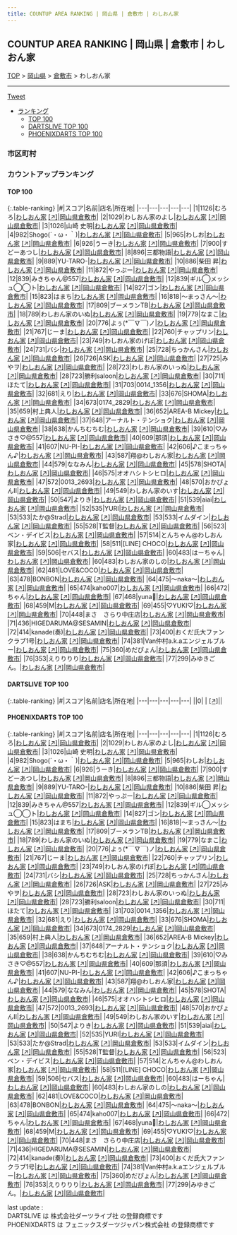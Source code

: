 ```yaml
---
title: COUNTUP AREA RANKING | 岡山県 | 倉敷市 | わしおん家
---
```

## COUNTUP AREA RANKING | 岡山県 | 倉敷市 | わしおん家

[TOP](/darts/rank/) > [岡山県](/darts/rank/岡山県/) > [倉敷市](/darts/rank/岡山県/倉敷市/) > わしおん家

___

<a href="https://twitter.com/share?ref_src=twsrc%5Etfw" data-text="COUNTUP AREA RANKING | 岡山県倉敷市わしおん家" class="twitter-share-button" data-hashtags="DARTSLIVE,PHOENIXDARTS,darts,ダーツ" data-show-count="false">Tweet</a>

* [ランキング](#カウントアップランキング)
    * [TOP 100](#top-100)
    * [DARTSLIVE TOP 100](#dartslive-top-100)
    * [PHOENIXDARTS TOP 100](#phoenixdarts-top-100)

### 市区町村

<ul>

</ul>

### カウントアップランキング

#### TOP 100



{:.table-ranking}
|#|スコア|名前|店名|所在地|
|---|---|---|---|---|
|1|1126|<span class="rank-name-pd">むろろ</span>|<a href="/darts/rank/shops/85874.html">わしおん家</a> <a href="https://vs.phoenixdarts.com/jp/shop/shopDetailInfo/s_85874?s_seq=85874">[↗]</a>|<a href="/darts/rank/岡山県/倉敷市">岡山県倉敷市</a>|
|2|1029|<span class="rank-name-pd">わしおん家のよし</span>|<a href="/darts/rank/shops/85874.html">わしおん家</a> <a href="https://vs.phoenixdarts.com/jp/shop/shopDetailInfo/s_85874?s_seq=85874">[↗]</a>|<a href="/darts/rank/岡山県/倉敷市">岡山県倉敷市</a>|
|3|1026|<span class="rank-name-pd">山崎 史明</span>|<a href="/darts/rank/shops/85874.html">わしおん家</a> <a href="https://vs.phoenixdarts.com/jp/shop/shopDetailInfo/s_85874?s_seq=85874">[↗]</a>|<a href="/darts/rank/岡山県/倉敷市">岡山県倉敷市</a>|
|4|982|<span class="rank-name-pd">Shogo(´・ω・｀)</span>|<a href="/darts/rank/shops/85874.html">わしおん家</a> <a href="https://vs.phoenixdarts.com/jp/shop/shopDetailInfo/s_85874?s_seq=85874">[↗]</a>|<a href="/darts/rank/岡山県/倉敷市">岡山県倉敷市</a>|
|5|965|<span class="rank-name-pd">わしお</span>|<a href="/darts/rank/shops/85874.html">わしおん家</a> <a href="https://vs.phoenixdarts.com/jp/shop/shopDetailInfo/s_85874?s_seq=85874">[↗]</a>|<a href="/darts/rank/岡山県/倉敷市">岡山県倉敷市</a>|
|6|926|<span class="rank-name-pd">うーき</span>|<a href="/darts/rank/shops/85874.html">わしおん家</a> <a href="https://vs.phoenixdarts.com/jp/shop/shopDetailInfo/s_85874?s_seq=85874">[↗]</a>|<a href="/darts/rank/岡山県/倉敷市">岡山県倉敷市</a>|
|7|900|<span class="rank-name-pd">すどーあつし</span>|<a href="/darts/rank/shops/85874.html">わしおん家</a> <a href="https://vs.phoenixdarts.com/jp/shop/shopDetailInfo/s_85874?s_seq=85874">[↗]</a>|<a href="/darts/rank/岡山県/倉敷市">岡山県倉敷市</a>|
|8|896|<span class="rank-name-pd">三都物語</span>|<a href="/darts/rank/shops/85874.html">わしおん家</a> <a href="https://vs.phoenixdarts.com/jp/shop/shopDetailInfo/s_85874?s_seq=85874">[↗]</a>|<a href="/darts/rank/岡山県/倉敷市">岡山県倉敷市</a>|
|9|889|<span class="rank-name-pd">YU-TARO-</span>|<a href="/darts/rank/shops/85874.html">わしおん家</a> <a href="https://vs.phoenixdarts.com/jp/shop/shopDetailInfo/s_85874?s_seq=85874">[↗]</a>|<a href="/darts/rank/岡山県/倉敷市">岡山県倉敷市</a>|
|10|886|<span class="rank-name-pd">柴田 昇</span>|<a href="/darts/rank/shops/85874.html">わしおん家</a> <a href="https://vs.phoenixdarts.com/jp/shop/shopDetailInfo/s_85874?s_seq=85874">[↗]</a>|<a href="/darts/rank/岡山県/倉敷市">岡山県倉敷市</a>|
|11|872|<span class="rank-name-pd">やっぷー</span>|<a href="/darts/rank/shops/85874.html">わしおん家</a> <a href="https://vs.phoenixdarts.com/jp/shop/shopDetailInfo/s_85874?s_seq=85874">[↗]</a>|<a href="/darts/rank/岡山県/倉敷市">岡山県倉敷市</a>|
|12|839|<span class="rank-name-pd">みきちゃん@557</span>|<a href="/darts/rank/shops/85874.html">わしおん家</a> <a href="https://vs.phoenixdarts.com/jp/shop/shopDetailInfo/s_85874?s_seq=85874">[↗]</a>|<a href="/darts/rank/岡山県/倉敷市">岡山県倉敷市</a>|
|12|839|<span class="rank-name-pd">ギル◯メッシュ◯◯ト</span>|<a href="/darts/rank/shops/85874.html">わしおん家</a> <a href="https://vs.phoenixdarts.com/jp/shop/shopDetailInfo/s_85874?s_seq=85874">[↗]</a>|<a href="/darts/rank/岡山県/倉敷市">岡山県倉敷市</a>|
|14|827|<span class="rank-name-pd">ゴン</span>|<a href="/darts/rank/shops/85874.html">わしおん家</a> <a href="https://vs.phoenixdarts.com/jp/shop/shopDetailInfo/s_85874?s_seq=85874">[↗]</a>|<a href="/darts/rank/岡山県/倉敷市">岡山県倉敷市</a>|
|15|823|<span class="rank-name-pd">はまち</span>|<a href="/darts/rank/shops/85874.html">わしおん家</a> <a href="https://vs.phoenixdarts.com/jp/shop/shopDetailInfo/s_85874?s_seq=85874">[↗]</a>|<a href="/darts/rank/岡山県/倉敷市">岡山県倉敷市</a>|
|16|818|<span class="rank-name-pd">〜まっさん〜</span>|<a href="/darts/rank/shops/85874.html">わしおん家</a> <a href="https://vs.phoenixdarts.com/jp/shop/shopDetailInfo/s_85874?s_seq=85874">[↗]</a>|<a href="/darts/rank/岡山県/倉敷市">岡山県倉敷市</a>|
|17|809|<span class="rank-name-pd">ブーメランTB</span>|<a href="/darts/rank/shops/85874.html">わしおん家</a> <a href="https://vs.phoenixdarts.com/jp/shop/shopDetailInfo/s_85874?s_seq=85874">[↗]</a>|<a href="/darts/rank/岡山県/倉敷市">岡山県倉敷市</a>|
|18|789|<span class="rank-name-pd">わしおん家のいぬ</span>|<a href="/darts/rank/shops/85874.html">わしおん家</a> <a href="https://vs.phoenixdarts.com/jp/shop/shopDetailInfo/s_85874?s_seq=85874">[↗]</a>|<a href="/darts/rank/岡山県/倉敷市">岡山県倉敷市</a>|
|19|779|<span class="rank-name-pd">なまこ</span>|<a href="/darts/rank/shops/85874.html">わしおん家</a> <a href="https://vs.phoenixdarts.com/jp/shop/shopDetailInfo/s_85874?s_seq=85874">[↗]</a>|<a href="/darts/rank/岡山県/倉敷市">岡山県倉敷市</a>|
|20|776|<span class="rank-name-pd">よぅ(*￣∇￣)ノ</span>|<a href="/darts/rank/shops/85874.html">わしおん家</a> <a href="https://vs.phoenixdarts.com/jp/shop/shopDetailInfo/s_85874?s_seq=85874">[↗]</a>|<a href="/darts/rank/岡山県/倉敷市">岡山県倉敷市</a>|
|21|767|<span class="rank-name-pd">じーま</span>|<a href="/darts/rank/shops/85874.html">わしおん家</a> <a href="https://vs.phoenixdarts.com/jp/shop/shopDetailInfo/s_85874?s_seq=85874">[↗]</a>|<a href="/darts/rank/岡山県/倉敷市">岡山県倉敷市</a>|
|22|760|<span class="rank-name-pd">チャップリン</span>|<a href="/darts/rank/shops/85874.html">わしおん家</a> <a href="https://vs.phoenixdarts.com/jp/shop/shopDetailInfo/s_85874?s_seq=85874">[↗]</a>|<a href="/darts/rank/岡山県/倉敷市">岡山県倉敷市</a>|
|23|749|<span class="rank-name-pd">わしおん家のげぼ</span>|<a href="/darts/rank/shops/85874.html">わしおん家</a> <a href="https://vs.phoenixdarts.com/jp/shop/shopDetailInfo/s_85874?s_seq=85874">[↗]</a>|<a href="/darts/rank/岡山県/倉敷市">岡山県倉敷市</a>|
|24|731|<span class="rank-name-pd">バシ</span>|<a href="/darts/rank/shops/85874.html">わしおん家</a> <a href="https://vs.phoenixdarts.com/jp/shop/shopDetailInfo/s_85874?s_seq=85874">[↗]</a>|<a href="/darts/rank/岡山県/倉敷市">岡山県倉敷市</a>|
|25|728|<span class="rank-name-pd">ちっかんさん</span>|<a href="/darts/rank/shops/85874.html">わしおん家</a> <a href="https://vs.phoenixdarts.com/jp/shop/shopDetailInfo/s_85874?s_seq=85874">[↗]</a>|<a href="/darts/rank/岡山県/倉敷市">岡山県倉敷市</a>|
|26|726|<span class="rank-name-pd">ASK</span>|<a href="/darts/rank/shops/85874.html">わしおん家</a> <a href="https://vs.phoenixdarts.com/jp/shop/shopDetailInfo/s_85874?s_seq=85874">[↗]</a>|<a href="/darts/rank/岡山県/倉敷市">岡山県倉敷市</a>|
|27|725|<span class="rank-name-pd">みやヲ</span>|<a href="/darts/rank/shops/85874.html">わしおん家</a> <a href="https://vs.phoenixdarts.com/jp/shop/shopDetailInfo/s_85874?s_seq=85874">[↗]</a>|<a href="/darts/rank/岡山県/倉敷市">岡山県倉敷市</a>|
|28|723|<span class="rank-name-pd">わしおん家のいっぬ</span>|<a href="/darts/rank/shops/85874.html">わしおん家</a> <a href="https://vs.phoenixdarts.com/jp/shop/shopDetailInfo/s_85874?s_seq=85874">[↗]</a>|<a href="/darts/rank/岡山県/倉敷市">岡山県倉敷市</a>|
|28|723|<span class="rank-name-pd">勝利saloon</span>|<a href="/darts/rank/shops/85874.html">わしおん家</a> <a href="https://vs.phoenixdarts.com/jp/shop/shopDetailInfo/s_85874?s_seq=85874">[↗]</a>|<a href="/darts/rank/岡山県/倉敷市">岡山県倉敷市</a>|
|30|711|<span class="rank-name-pd">ほたて</span>|<a href="/darts/rank/shops/85874.html">わしおん家</a> <a href="https://vs.phoenixdarts.com/jp/shop/shopDetailInfo/s_85874?s_seq=85874">[↗]</a>|<a href="/darts/rank/岡山県/倉敷市">岡山県倉敷市</a>|
|31|703|<span class="rank-name-pd">0014_1356</span>|<a href="/darts/rank/shops/85874.html">わしおん家</a> <a href="https://vs.phoenixdarts.com/jp/shop/shopDetailInfo/s_85874?s_seq=85874">[↗]</a>|<a href="/darts/rank/岡山県/倉敷市">岡山県倉敷市</a>|
|32|681|<span class="rank-name-pd">えり</span>|<a href="/darts/rank/shops/85874.html">わしおん家</a> <a href="https://vs.phoenixdarts.com/jp/shop/shopDetailInfo/s_85874?s_seq=85874">[↗]</a>|<a href="/darts/rank/岡山県/倉敷市">岡山県倉敷市</a>|
|33|676|<span class="rank-name-pd">SHOMA</span>|<a href="/darts/rank/shops/85874.html">わしおん家</a> <a href="https://vs.phoenixdarts.com/jp/shop/shopDetailInfo/s_85874?s_seq=85874">[↗]</a>|<a href="/darts/rank/岡山県/倉敷市">岡山県倉敷市</a>|
|34|673|<span class="rank-name-pd">0174_2829</span>|<a href="/darts/rank/shops/85874.html">わしおん家</a> <a href="https://vs.phoenixdarts.com/jp/shop/shopDetailInfo/s_85874?s_seq=85874">[↗]</a>|<a href="/darts/rank/岡山県/倉敷市">岡山県倉敷市</a>|
|35|659|<span class="rank-name-pd">村上典人</span>|<a href="/darts/rank/shops/85874.html">わしおん家</a> <a href="https://vs.phoenixdarts.com/jp/shop/shopDetailInfo/s_85874?s_seq=85874">[↗]</a>|<a href="/darts/rank/岡山県/倉敷市">岡山県倉敷市</a>|
|36|652|<span class="rank-name-pd">AREA-B Mickey</span>|<a href="/darts/rank/shops/85874.html">わしおん家</a> <a href="https://vs.phoenixdarts.com/jp/shop/shopDetailInfo/s_85874?s_seq=85874">[↗]</a>|<a href="/darts/rank/岡山県/倉敷市">岡山県倉敷市</a>|
|37|648|<span class="rank-name-pd">アーナルト・テンショク</span>|<a href="/darts/rank/shops/85874.html">わしおん家</a> <a href="https://vs.phoenixdarts.com/jp/shop/shopDetailInfo/s_85874?s_seq=85874">[↗]</a>|<a href="/darts/rank/岡山県/倉敷市">岡山県倉敷市</a>|
|38|638|<span class="rank-name-pd">かんちむちむ</span>|<a href="/darts/rank/shops/85874.html">わしおん家</a> <a href="https://vs.phoenixdarts.com/jp/shop/shopDetailInfo/s_85874?s_seq=85874">[↗]</a>|<a href="/darts/rank/岡山県/倉敷市">岡山県倉敷市</a>|
|39|610|<span class="rank-name-pd">♡みさき♡@557</span>|<a href="/darts/rank/shops/85874.html">わしおん家</a> <a href="https://vs.phoenixdarts.com/jp/shop/shopDetailInfo/s_85874?s_seq=85874">[↗]</a>|<a href="/darts/rank/岡山県/倉敷市">岡山県倉敷市</a>|
|40|609|<span class="rank-name-pd">那須</span>|<a href="/darts/rank/shops/85874.html">わしおん家</a> <a href="https://vs.phoenixdarts.com/jp/shop/shopDetailInfo/s_85874?s_seq=85874">[↗]</a>|<a href="/darts/rank/岡山県/倉敷市">岡山県倉敷市</a>|
|41|607|<span class="rank-name-pd">NU-PI-</span>|<a href="/darts/rank/shops/85874.html">わしおん家</a> <a href="https://vs.phoenixdarts.com/jp/shop/shopDetailInfo/s_85874?s_seq=85874">[↗]</a>|<a href="/darts/rank/岡山県/倉敷市">岡山県倉敷市</a>|
|42|606|<span class="rank-name-pd">♪こまっちゃん♪</span>|<a href="/darts/rank/shops/85874.html">わしおん家</a> <a href="https://vs.phoenixdarts.com/jp/shop/shopDetailInfo/s_85874?s_seq=85874">[↗]</a>|<a href="/darts/rank/岡山県/倉敷市">岡山県倉敷市</a>|
|43|587|<span class="rank-name-pd">翔@わしおん家</span>|<a href="/darts/rank/shops/85874.html">わしおん家</a> <a href="https://vs.phoenixdarts.com/jp/shop/shopDetailInfo/s_85874?s_seq=85874">[↗]</a>|<a href="/darts/rank/岡山県/倉敷市">岡山県倉敷市</a>|
|44|579|<span class="rank-name-pd">ななみん</span>|<a href="/darts/rank/shops/85874.html">わしおん家</a> <a href="https://vs.phoenixdarts.com/jp/shop/shopDetailInfo/s_85874?s_seq=85874">[↗]</a>|<a href="/darts/rank/岡山県/倉敷市">岡山県倉敷市</a>|
|45|578|<span class="rank-name-pd">SHOTA</span>|<a href="/darts/rank/shops/85874.html">わしおん家</a> <a href="https://vs.phoenixdarts.com/jp/shop/shopDetailInfo/s_85874?s_seq=85874">[↗]</a>|<a href="/darts/rank/岡山県/倉敷市">岡山県倉敷市</a>|
|46|575|<span class="rank-name-pd">オオハシトシヒロ</span>|<a href="/darts/rank/shops/85874.html">わしおん家</a> <a href="https://vs.phoenixdarts.com/jp/shop/shopDetailInfo/s_85874?s_seq=85874">[↗]</a>|<a href="/darts/rank/岡山県/倉敷市">岡山県倉敷市</a>|
|47|572|<span class="rank-name-pd">0013_2693</span>|<a href="/darts/rank/shops/85874.html">わしおん家</a> <a href="https://vs.phoenixdarts.com/jp/shop/shopDetailInfo/s_85874?s_seq=85874">[↗]</a>|<a href="/darts/rank/岡山県/倉敷市">岡山県倉敷市</a>|
|48|570|<span class="rank-name-pd">おかぴょんⅡ</span>|<a href="/darts/rank/shops/85874.html">わしおん家</a> <a href="https://vs.phoenixdarts.com/jp/shop/shopDetailInfo/s_85874?s_seq=85874">[↗]</a>|<a href="/darts/rank/岡山県/倉敷市">岡山県倉敷市</a>|
|49|549|<span class="rank-name-pd">わしおん家のいす</span>|<a href="/darts/rank/shops/85874.html">わしおん家</a> <a href="https://vs.phoenixdarts.com/jp/shop/shopDetailInfo/s_85874?s_seq=85874">[↗]</a>|<a href="/darts/rank/岡山県/倉敷市">岡山県倉敷市</a>|
|50|547|<span class="rank-name-pd">よりき</span>|<a href="/darts/rank/shops/85874.html">わしおん家</a> <a href="https://vs.phoenixdarts.com/jp/shop/shopDetailInfo/s_85874?s_seq=85874">[↗]</a>|<a href="/darts/rank/岡山県/倉敷市">岡山県倉敷市</a>|
|51|539|<span class="rank-name-pd">aiai</span>|<a href="/darts/rank/shops/85874.html">わしおん家</a> <a href="https://vs.phoenixdarts.com/jp/shop/shopDetailInfo/s_85874?s_seq=85874">[↗]</a>|<a href="/darts/rank/岡山県/倉敷市">岡山県倉敷市</a>|
|52|535|<span class="rank-name-pd">YURI</span>|<a href="/darts/rank/shops/85874.html">わしおん家</a> <a href="https://vs.phoenixdarts.com/jp/shop/shopDetailInfo/s_85874?s_seq=85874">[↗]</a>|<a href="/darts/rank/岡山県/倉敷市">岡山県倉敷市</a>|
|53|533|<span class="rank-name-pd">たか@Strad</span>|<a href="/darts/rank/shops/85874.html">わしおん家</a> <a href="https://vs.phoenixdarts.com/jp/shop/shopDetailInfo/s_85874?s_seq=85874">[↗]</a>|<a href="/darts/rank/岡山県/倉敷市">岡山県倉敷市</a>|
|53|533|<span class="rank-name-pd">イムダイン</span>|<a href="/darts/rank/shops/85874.html">わしおん家</a> <a href="https://vs.phoenixdarts.com/jp/shop/shopDetailInfo/s_85874?s_seq=85874">[↗]</a>|<a href="/darts/rank/岡山県/倉敷市">岡山県倉敷市</a>|
|55|528|<span class="rank-name-pd">T監督</span>|<a href="/darts/rank/shops/85874.html">わしおん家</a> <a href="https://vs.phoenixdarts.com/jp/shop/shopDetailInfo/s_85874?s_seq=85874">[↗]</a>|<a href="/darts/rank/岡山県/倉敷市">岡山県倉敷市</a>|
|56|523|<span class="rank-name-pd">ベン・デイビス</span>|<a href="/darts/rank/shops/85874.html">わしおん家</a> <a href="https://vs.phoenixdarts.com/jp/shop/shopDetailInfo/s_85874?s_seq=85874">[↗]</a>|<a href="/darts/rank/岡山県/倉敷市">岡山県倉敷市</a>|
|57|514|<span class="rank-name-pd">とんちゃん@わしおん家</span>|<a href="/darts/rank/shops/85874.html">わしおん家</a> <a href="https://vs.phoenixdarts.com/jp/shop/shopDetailInfo/s_85874?s_seq=85874">[↗]</a>|<a href="/darts/rank/岡山県/倉敷市">岡山県倉敷市</a>|
|58|511|<span class="rank-name-pd">[LINE] CHOCO</span>|<a href="/darts/rank/shops/85874.html">わしおん家</a> <a href="https://vs.phoenixdarts.com/jp/shop/shopDetailInfo/s_85874?s_seq=85874">[↗]</a>|<a href="/darts/rank/岡山県/倉敷市">岡山県倉敷市</a>|
|59|506|<span class="rank-name-pd">セバス</span>|<a href="/darts/rank/shops/85874.html">わしおん家</a> <a href="https://vs.phoenixdarts.com/jp/shop/shopDetailInfo/s_85874?s_seq=85874">[↗]</a>|<a href="/darts/rank/岡山県/倉敷市">岡山県倉敷市</a>|
|60|483|<span class="rank-name-pd">はーちゃん</span>|<a href="/darts/rank/shops/85874.html">わしおん家</a> <a href="https://vs.phoenixdarts.com/jp/shop/shopDetailInfo/s_85874?s_seq=85874">[↗]</a>|<a href="/darts/rank/岡山県/倉敷市">岡山県倉敷市</a>|
|60|483|<span class="rank-name-pd">わしおん家のしの</span>|<a href="/darts/rank/shops/85874.html">わしおん家</a> <a href="https://vs.phoenixdarts.com/jp/shop/shopDetailInfo/s_85874?s_seq=85874">[↗]</a>|<a href="/darts/rank/岡山県/倉敷市">岡山県倉敷市</a>|
|62|481|<span class="rank-name-pd">LOVE&amp;COCO</span>|<a href="/darts/rank/shops/85874.html">わしおん家</a> <a href="https://vs.phoenixdarts.com/jp/shop/shopDetailInfo/s_85874?s_seq=85874">[↗]</a>|<a href="/darts/rank/岡山県/倉敷市">岡山県倉敷市</a>|
|63|478|<span class="rank-name-pd">BONBON</span>|<a href="/darts/rank/shops/85874.html">わしおん家</a> <a href="https://vs.phoenixdarts.com/jp/shop/shopDetailInfo/s_85874?s_seq=85874">[↗]</a>|<a href="/darts/rank/岡山県/倉敷市">岡山県倉敷市</a>|
|64|475|<span class="rank-name-pd">～naka～</span>|<a href="/darts/rank/shops/85874.html">わしおん家</a> <a href="https://vs.phoenixdarts.com/jp/shop/shopDetailInfo/s_85874?s_seq=85874">[↗]</a>|<a href="/darts/rank/岡山県/倉敷市">岡山県倉敷市</a>|
|65|474|<span class="rank-name-pd">kaho007</span>|<a href="/darts/rank/shops/85874.html">わしおん家</a> <a href="https://vs.phoenixdarts.com/jp/shop/shopDetailInfo/s_85874?s_seq=85874">[↗]</a>|<a href="/darts/rank/岡山県/倉敷市">岡山県倉敷市</a>|
|66|472|<span class="rank-name-pd">ちゃん</span>|<a href="/darts/rank/shops/85874.html">わしおん家</a> <a href="https://vs.phoenixdarts.com/jp/shop/shopDetailInfo/s_85874?s_seq=85874">[↗]</a>|<a href="/darts/rank/岡山県/倉敷市">岡山県倉敷市</a>|
|67|468|<span class="rank-name-pd">yuna🐋</span>|<a href="/darts/rank/shops/85874.html">わしおん家</a> <a href="https://vs.phoenixdarts.com/jp/shop/shopDetailInfo/s_85874?s_seq=85874">[↗]</a>|<a href="/darts/rank/岡山県/倉敷市">岡山県倉敷市</a>|
|68|459|<span class="rank-name-pd">M</span>|<a href="/darts/rank/shops/85874.html">わしおん家</a> <a href="https://vs.phoenixdarts.com/jp/shop/shopDetailInfo/s_85874?s_seq=85874">[↗]</a>|<a href="/darts/rank/岡山県/倉敷市">岡山県倉敷市</a>|
|69|455|<span class="rank-name-pd">♡YUKI♡</span>|<a href="/darts/rank/shops/85874.html">わしおん家</a> <a href="https://vs.phoenixdarts.com/jp/shop/shopDetailInfo/s_85874?s_seq=85874">[↗]</a>|<a href="/darts/rank/岡山県/倉敷市">岡山県倉敷市</a>|
|70|448|<span class="rank-name-pd">まさ　さらり中庄店</span>|<a href="/darts/rank/shops/85874.html">わしおん家</a> <a href="https://vs.phoenixdarts.com/jp/shop/shopDetailInfo/s_85874?s_seq=85874">[↗]</a>|<a href="/darts/rank/岡山県/倉敷市">岡山県倉敷市</a>|
|71|436|<span class="rank-name-pd">HIGEDARUMA@SESAMIN</span>|<a href="/darts/rank/shops/85874.html">わしおん家</a> <a href="https://vs.phoenixdarts.com/jp/shop/shopDetailInfo/s_85874?s_seq=85874">[↗]</a>|<a href="/darts/rank/岡山県/倉敷市">岡山県倉敷市</a>|
|72|414|<span class="rank-name-pd">kanade(奏)</span>|<a href="/darts/rank/shops/85874.html">わしおん家</a> <a href="https://vs.phoenixdarts.com/jp/shop/shopDetailInfo/s_85874?s_seq=85874">[↗]</a>|<a href="/darts/rank/岡山県/倉敷市">岡山県倉敷市</a>|
|73|400|<span class="rank-name-pd">おくだ氏大ファンクラブ1号</span>|<a href="/darts/rank/shops/85874.html">わしおん家</a> <a href="https://vs.phoenixdarts.com/jp/shop/shopDetailInfo/s_85874?s_seq=85874">[↗]</a>|<a href="/darts/rank/岡山県/倉敷市">岡山県倉敷市</a>|
|74|381|<span class="rank-name-pd">Van仲村a.k.aエンジェルブルー</span>|<a href="/darts/rank/shops/85874.html">わしおん家</a> <a href="https://vs.phoenixdarts.com/jp/shop/shopDetailInfo/s_85874?s_seq=85874">[↗]</a>|<a href="/darts/rank/岡山県/倉敷市">岡山県倉敷市</a>|
|75|360|<span class="rank-name-pd">めだぴょん</span>|<a href="/darts/rank/shops/85874.html">わしおん家</a> <a href="https://vs.phoenixdarts.com/jp/shop/shopDetailInfo/s_85874?s_seq=85874">[↗]</a>|<a href="/darts/rank/岡山県/倉敷市">岡山県倉敷市</a>|
|76|353|<span class="rank-name-pd">えりりりり</span>|<a href="/darts/rank/shops/85874.html">わしおん家</a> <a href="https://vs.phoenixdarts.com/jp/shop/shopDetailInfo/s_85874?s_seq=85874">[↗]</a>|<a href="/darts/rank/岡山県/倉敷市">岡山県倉敷市</a>|
|77|299|<span class="rank-name-pd">みゆきごん。</span>|<a href="/darts/rank/shops/85874.html">わしおん家</a> <a href="https://vs.phoenixdarts.com/jp/shop/shopDetailInfo/s_85874?s_seq=85874">[↗]</a>|<a href="/darts/rank/岡山県/倉敷市">岡山県倉敷市</a>|


#### DARTSLIVE TOP 100



{:.table-ranking}
|#|スコア|名前|店名|所在地|
|---|---|---|---|---|
||0|<span class="rank-name-dl"> </span>|<a href="/darts/rank/shops/.html"></a> <a href="">[↗]</a>|<a href="/darts/rank//"></a>|


#### PHOENIXDARTS TOP 100



{:.table-ranking}
|#|スコア|名前|店名|所在地|
|---|---|---|---|---|
|1|1126|<span class="rank-name-pd">むろろ</span>|<a href="/darts/rank/shops/85874.html">わしおん家</a> <a href="https://vs.phoenixdarts.com/jp/shop/shopDetailInfo/s_85874?s_seq=85874">[↗]</a>|<a href="/darts/rank/岡山県/倉敷市">岡山県倉敷市</a>|
|2|1029|<span class="rank-name-pd">わしおん家のよし</span>|<a href="/darts/rank/shops/85874.html">わしおん家</a> <a href="https://vs.phoenixdarts.com/jp/shop/shopDetailInfo/s_85874?s_seq=85874">[↗]</a>|<a href="/darts/rank/岡山県/倉敷市">岡山県倉敷市</a>|
|3|1026|<span class="rank-name-pd">山崎 史明</span>|<a href="/darts/rank/shops/85874.html">わしおん家</a> <a href="https://vs.phoenixdarts.com/jp/shop/shopDetailInfo/s_85874?s_seq=85874">[↗]</a>|<a href="/darts/rank/岡山県/倉敷市">岡山県倉敷市</a>|
|4|982|<span class="rank-name-pd">Shogo(´・ω・｀)</span>|<a href="/darts/rank/shops/85874.html">わしおん家</a> <a href="https://vs.phoenixdarts.com/jp/shop/shopDetailInfo/s_85874?s_seq=85874">[↗]</a>|<a href="/darts/rank/岡山県/倉敷市">岡山県倉敷市</a>|
|5|965|<span class="rank-name-pd">わしお</span>|<a href="/darts/rank/shops/85874.html">わしおん家</a> <a href="https://vs.phoenixdarts.com/jp/shop/shopDetailInfo/s_85874?s_seq=85874">[↗]</a>|<a href="/darts/rank/岡山県/倉敷市">岡山県倉敷市</a>|
|6|926|<span class="rank-name-pd">うーき</span>|<a href="/darts/rank/shops/85874.html">わしおん家</a> <a href="https://vs.phoenixdarts.com/jp/shop/shopDetailInfo/s_85874?s_seq=85874">[↗]</a>|<a href="/darts/rank/岡山県/倉敷市">岡山県倉敷市</a>|
|7|900|<span class="rank-name-pd">すどーあつし</span>|<a href="/darts/rank/shops/85874.html">わしおん家</a> <a href="https://vs.phoenixdarts.com/jp/shop/shopDetailInfo/s_85874?s_seq=85874">[↗]</a>|<a href="/darts/rank/岡山県/倉敷市">岡山県倉敷市</a>|
|8|896|<span class="rank-name-pd">三都物語</span>|<a href="/darts/rank/shops/85874.html">わしおん家</a> <a href="https://vs.phoenixdarts.com/jp/shop/shopDetailInfo/s_85874?s_seq=85874">[↗]</a>|<a href="/darts/rank/岡山県/倉敷市">岡山県倉敷市</a>|
|9|889|<span class="rank-name-pd">YU-TARO-</span>|<a href="/darts/rank/shops/85874.html">わしおん家</a> <a href="https://vs.phoenixdarts.com/jp/shop/shopDetailInfo/s_85874?s_seq=85874">[↗]</a>|<a href="/darts/rank/岡山県/倉敷市">岡山県倉敷市</a>|
|10|886|<span class="rank-name-pd">柴田 昇</span>|<a href="/darts/rank/shops/85874.html">わしおん家</a> <a href="https://vs.phoenixdarts.com/jp/shop/shopDetailInfo/s_85874?s_seq=85874">[↗]</a>|<a href="/darts/rank/岡山県/倉敷市">岡山県倉敷市</a>|
|11|872|<span class="rank-name-pd">やっぷー</span>|<a href="/darts/rank/shops/85874.html">わしおん家</a> <a href="https://vs.phoenixdarts.com/jp/shop/shopDetailInfo/s_85874?s_seq=85874">[↗]</a>|<a href="/darts/rank/岡山県/倉敷市">岡山県倉敷市</a>|
|12|839|<span class="rank-name-pd">みきちゃん@557</span>|<a href="/darts/rank/shops/85874.html">わしおん家</a> <a href="https://vs.phoenixdarts.com/jp/shop/shopDetailInfo/s_85874?s_seq=85874">[↗]</a>|<a href="/darts/rank/岡山県/倉敷市">岡山県倉敷市</a>|
|12|839|<span class="rank-name-pd">ギル◯メッシュ◯◯ト</span>|<a href="/darts/rank/shops/85874.html">わしおん家</a> <a href="https://vs.phoenixdarts.com/jp/shop/shopDetailInfo/s_85874?s_seq=85874">[↗]</a>|<a href="/darts/rank/岡山県/倉敷市">岡山県倉敷市</a>|
|14|827|<span class="rank-name-pd">ゴン</span>|<a href="/darts/rank/shops/85874.html">わしおん家</a> <a href="https://vs.phoenixdarts.com/jp/shop/shopDetailInfo/s_85874?s_seq=85874">[↗]</a>|<a href="/darts/rank/岡山県/倉敷市">岡山県倉敷市</a>|
|15|823|<span class="rank-name-pd">はまち</span>|<a href="/darts/rank/shops/85874.html">わしおん家</a> <a href="https://vs.phoenixdarts.com/jp/shop/shopDetailInfo/s_85874?s_seq=85874">[↗]</a>|<a href="/darts/rank/岡山県/倉敷市">岡山県倉敷市</a>|
|16|818|<span class="rank-name-pd">〜まっさん〜</span>|<a href="/darts/rank/shops/85874.html">わしおん家</a> <a href="https://vs.phoenixdarts.com/jp/shop/shopDetailInfo/s_85874?s_seq=85874">[↗]</a>|<a href="/darts/rank/岡山県/倉敷市">岡山県倉敷市</a>|
|17|809|<span class="rank-name-pd">ブーメランTB</span>|<a href="/darts/rank/shops/85874.html">わしおん家</a> <a href="https://vs.phoenixdarts.com/jp/shop/shopDetailInfo/s_85874?s_seq=85874">[↗]</a>|<a href="/darts/rank/岡山県/倉敷市">岡山県倉敷市</a>|
|18|789|<span class="rank-name-pd">わしおん家のいぬ</span>|<a href="/darts/rank/shops/85874.html">わしおん家</a> <a href="https://vs.phoenixdarts.com/jp/shop/shopDetailInfo/s_85874?s_seq=85874">[↗]</a>|<a href="/darts/rank/岡山県/倉敷市">岡山県倉敷市</a>|
|19|779|<span class="rank-name-pd">なまこ</span>|<a href="/darts/rank/shops/85874.html">わしおん家</a> <a href="https://vs.phoenixdarts.com/jp/shop/shopDetailInfo/s_85874?s_seq=85874">[↗]</a>|<a href="/darts/rank/岡山県/倉敷市">岡山県倉敷市</a>|
|20|776|<span class="rank-name-pd">よぅ(*￣∇￣)ノ</span>|<a href="/darts/rank/shops/85874.html">わしおん家</a> <a href="https://vs.phoenixdarts.com/jp/shop/shopDetailInfo/s_85874?s_seq=85874">[↗]</a>|<a href="/darts/rank/岡山県/倉敷市">岡山県倉敷市</a>|
|21|767|<span class="rank-name-pd">じーま</span>|<a href="/darts/rank/shops/85874.html">わしおん家</a> <a href="https://vs.phoenixdarts.com/jp/shop/shopDetailInfo/s_85874?s_seq=85874">[↗]</a>|<a href="/darts/rank/岡山県/倉敷市">岡山県倉敷市</a>|
|22|760|<span class="rank-name-pd">チャップリン</span>|<a href="/darts/rank/shops/85874.html">わしおん家</a> <a href="https://vs.phoenixdarts.com/jp/shop/shopDetailInfo/s_85874?s_seq=85874">[↗]</a>|<a href="/darts/rank/岡山県/倉敷市">岡山県倉敷市</a>|
|23|749|<span class="rank-name-pd">わしおん家のげぼ</span>|<a href="/darts/rank/shops/85874.html">わしおん家</a> <a href="https://vs.phoenixdarts.com/jp/shop/shopDetailInfo/s_85874?s_seq=85874">[↗]</a>|<a href="/darts/rank/岡山県/倉敷市">岡山県倉敷市</a>|
|24|731|<span class="rank-name-pd">バシ</span>|<a href="/darts/rank/shops/85874.html">わしおん家</a> <a href="https://vs.phoenixdarts.com/jp/shop/shopDetailInfo/s_85874?s_seq=85874">[↗]</a>|<a href="/darts/rank/岡山県/倉敷市">岡山県倉敷市</a>|
|25|728|<span class="rank-name-pd">ちっかんさん</span>|<a href="/darts/rank/shops/85874.html">わしおん家</a> <a href="https://vs.phoenixdarts.com/jp/shop/shopDetailInfo/s_85874?s_seq=85874">[↗]</a>|<a href="/darts/rank/岡山県/倉敷市">岡山県倉敷市</a>|
|26|726|<span class="rank-name-pd">ASK</span>|<a href="/darts/rank/shops/85874.html">わしおん家</a> <a href="https://vs.phoenixdarts.com/jp/shop/shopDetailInfo/s_85874?s_seq=85874">[↗]</a>|<a href="/darts/rank/岡山県/倉敷市">岡山県倉敷市</a>|
|27|725|<span class="rank-name-pd">みやヲ</span>|<a href="/darts/rank/shops/85874.html">わしおん家</a> <a href="https://vs.phoenixdarts.com/jp/shop/shopDetailInfo/s_85874?s_seq=85874">[↗]</a>|<a href="/darts/rank/岡山県/倉敷市">岡山県倉敷市</a>|
|28|723|<span class="rank-name-pd">わしおん家のいっぬ</span>|<a href="/darts/rank/shops/85874.html">わしおん家</a> <a href="https://vs.phoenixdarts.com/jp/shop/shopDetailInfo/s_85874?s_seq=85874">[↗]</a>|<a href="/darts/rank/岡山県/倉敷市">岡山県倉敷市</a>|
|28|723|<span class="rank-name-pd">勝利saloon</span>|<a href="/darts/rank/shops/85874.html">わしおん家</a> <a href="https://vs.phoenixdarts.com/jp/shop/shopDetailInfo/s_85874?s_seq=85874">[↗]</a>|<a href="/darts/rank/岡山県/倉敷市">岡山県倉敷市</a>|
|30|711|<span class="rank-name-pd">ほたて</span>|<a href="/darts/rank/shops/85874.html">わしおん家</a> <a href="https://vs.phoenixdarts.com/jp/shop/shopDetailInfo/s_85874?s_seq=85874">[↗]</a>|<a href="/darts/rank/岡山県/倉敷市">岡山県倉敷市</a>|
|31|703|<span class="rank-name-pd">0014_1356</span>|<a href="/darts/rank/shops/85874.html">わしおん家</a> <a href="https://vs.phoenixdarts.com/jp/shop/shopDetailInfo/s_85874?s_seq=85874">[↗]</a>|<a href="/darts/rank/岡山県/倉敷市">岡山県倉敷市</a>|
|32|681|<span class="rank-name-pd">えり</span>|<a href="/darts/rank/shops/85874.html">わしおん家</a> <a href="https://vs.phoenixdarts.com/jp/shop/shopDetailInfo/s_85874?s_seq=85874">[↗]</a>|<a href="/darts/rank/岡山県/倉敷市">岡山県倉敷市</a>|
|33|676|<span class="rank-name-pd">SHOMA</span>|<a href="/darts/rank/shops/85874.html">わしおん家</a> <a href="https://vs.phoenixdarts.com/jp/shop/shopDetailInfo/s_85874?s_seq=85874">[↗]</a>|<a href="/darts/rank/岡山県/倉敷市">岡山県倉敷市</a>|
|34|673|<span class="rank-name-pd">0174_2829</span>|<a href="/darts/rank/shops/85874.html">わしおん家</a> <a href="https://vs.phoenixdarts.com/jp/shop/shopDetailInfo/s_85874?s_seq=85874">[↗]</a>|<a href="/darts/rank/岡山県/倉敷市">岡山県倉敷市</a>|
|35|659|<span class="rank-name-pd">村上典人</span>|<a href="/darts/rank/shops/85874.html">わしおん家</a> <a href="https://vs.phoenixdarts.com/jp/shop/shopDetailInfo/s_85874?s_seq=85874">[↗]</a>|<a href="/darts/rank/岡山県/倉敷市">岡山県倉敷市</a>|
|36|652|<span class="rank-name-pd">AREA-B Mickey</span>|<a href="/darts/rank/shops/85874.html">わしおん家</a> <a href="https://vs.phoenixdarts.com/jp/shop/shopDetailInfo/s_85874?s_seq=85874">[↗]</a>|<a href="/darts/rank/岡山県/倉敷市">岡山県倉敷市</a>|
|37|648|<span class="rank-name-pd">アーナルト・テンショク</span>|<a href="/darts/rank/shops/85874.html">わしおん家</a> <a href="https://vs.phoenixdarts.com/jp/shop/shopDetailInfo/s_85874?s_seq=85874">[↗]</a>|<a href="/darts/rank/岡山県/倉敷市">岡山県倉敷市</a>|
|38|638|<span class="rank-name-pd">かんちむちむ</span>|<a href="/darts/rank/shops/85874.html">わしおん家</a> <a href="https://vs.phoenixdarts.com/jp/shop/shopDetailInfo/s_85874?s_seq=85874">[↗]</a>|<a href="/darts/rank/岡山県/倉敷市">岡山県倉敷市</a>|
|39|610|<span class="rank-name-pd">♡みさき♡@557</span>|<a href="/darts/rank/shops/85874.html">わしおん家</a> <a href="https://vs.phoenixdarts.com/jp/shop/shopDetailInfo/s_85874?s_seq=85874">[↗]</a>|<a href="/darts/rank/岡山県/倉敷市">岡山県倉敷市</a>|
|40|609|<span class="rank-name-pd">那須</span>|<a href="/darts/rank/shops/85874.html">わしおん家</a> <a href="https://vs.phoenixdarts.com/jp/shop/shopDetailInfo/s_85874?s_seq=85874">[↗]</a>|<a href="/darts/rank/岡山県/倉敷市">岡山県倉敷市</a>|
|41|607|<span class="rank-name-pd">NU-PI-</span>|<a href="/darts/rank/shops/85874.html">わしおん家</a> <a href="https://vs.phoenixdarts.com/jp/shop/shopDetailInfo/s_85874?s_seq=85874">[↗]</a>|<a href="/darts/rank/岡山県/倉敷市">岡山県倉敷市</a>|
|42|606|<span class="rank-name-pd">♪こまっちゃん♪</span>|<a href="/darts/rank/shops/85874.html">わしおん家</a> <a href="https://vs.phoenixdarts.com/jp/shop/shopDetailInfo/s_85874?s_seq=85874">[↗]</a>|<a href="/darts/rank/岡山県/倉敷市">岡山県倉敷市</a>|
|43|587|<span class="rank-name-pd">翔@わしおん家</span>|<a href="/darts/rank/shops/85874.html">わしおん家</a> <a href="https://vs.phoenixdarts.com/jp/shop/shopDetailInfo/s_85874?s_seq=85874">[↗]</a>|<a href="/darts/rank/岡山県/倉敷市">岡山県倉敷市</a>|
|44|579|<span class="rank-name-pd">ななみん</span>|<a href="/darts/rank/shops/85874.html">わしおん家</a> <a href="https://vs.phoenixdarts.com/jp/shop/shopDetailInfo/s_85874?s_seq=85874">[↗]</a>|<a href="/darts/rank/岡山県/倉敷市">岡山県倉敷市</a>|
|45|578|<span class="rank-name-pd">SHOTA</span>|<a href="/darts/rank/shops/85874.html">わしおん家</a> <a href="https://vs.phoenixdarts.com/jp/shop/shopDetailInfo/s_85874?s_seq=85874">[↗]</a>|<a href="/darts/rank/岡山県/倉敷市">岡山県倉敷市</a>|
|46|575|<span class="rank-name-pd">オオハシトシヒロ</span>|<a href="/darts/rank/shops/85874.html">わしおん家</a> <a href="https://vs.phoenixdarts.com/jp/shop/shopDetailInfo/s_85874?s_seq=85874">[↗]</a>|<a href="/darts/rank/岡山県/倉敷市">岡山県倉敷市</a>|
|47|572|<span class="rank-name-pd">0013_2693</span>|<a href="/darts/rank/shops/85874.html">わしおん家</a> <a href="https://vs.phoenixdarts.com/jp/shop/shopDetailInfo/s_85874?s_seq=85874">[↗]</a>|<a href="/darts/rank/岡山県/倉敷市">岡山県倉敷市</a>|
|48|570|<span class="rank-name-pd">おかぴょんⅡ</span>|<a href="/darts/rank/shops/85874.html">わしおん家</a> <a href="https://vs.phoenixdarts.com/jp/shop/shopDetailInfo/s_85874?s_seq=85874">[↗]</a>|<a href="/darts/rank/岡山県/倉敷市">岡山県倉敷市</a>|
|49|549|<span class="rank-name-pd">わしおん家のいす</span>|<a href="/darts/rank/shops/85874.html">わしおん家</a> <a href="https://vs.phoenixdarts.com/jp/shop/shopDetailInfo/s_85874?s_seq=85874">[↗]</a>|<a href="/darts/rank/岡山県/倉敷市">岡山県倉敷市</a>|
|50|547|<span class="rank-name-pd">よりき</span>|<a href="/darts/rank/shops/85874.html">わしおん家</a> <a href="https://vs.phoenixdarts.com/jp/shop/shopDetailInfo/s_85874?s_seq=85874">[↗]</a>|<a href="/darts/rank/岡山県/倉敷市">岡山県倉敷市</a>|
|51|539|<span class="rank-name-pd">aiai</span>|<a href="/darts/rank/shops/85874.html">わしおん家</a> <a href="https://vs.phoenixdarts.com/jp/shop/shopDetailInfo/s_85874?s_seq=85874">[↗]</a>|<a href="/darts/rank/岡山県/倉敷市">岡山県倉敷市</a>|
|52|535|<span class="rank-name-pd">YURI</span>|<a href="/darts/rank/shops/85874.html">わしおん家</a> <a href="https://vs.phoenixdarts.com/jp/shop/shopDetailInfo/s_85874?s_seq=85874">[↗]</a>|<a href="/darts/rank/岡山県/倉敷市">岡山県倉敷市</a>|
|53|533|<span class="rank-name-pd">たか@Strad</span>|<a href="/darts/rank/shops/85874.html">わしおん家</a> <a href="https://vs.phoenixdarts.com/jp/shop/shopDetailInfo/s_85874?s_seq=85874">[↗]</a>|<a href="/darts/rank/岡山県/倉敷市">岡山県倉敷市</a>|
|53|533|<span class="rank-name-pd">イムダイン</span>|<a href="/darts/rank/shops/85874.html">わしおん家</a> <a href="https://vs.phoenixdarts.com/jp/shop/shopDetailInfo/s_85874?s_seq=85874">[↗]</a>|<a href="/darts/rank/岡山県/倉敷市">岡山県倉敷市</a>|
|55|528|<span class="rank-name-pd">T監督</span>|<a href="/darts/rank/shops/85874.html">わしおん家</a> <a href="https://vs.phoenixdarts.com/jp/shop/shopDetailInfo/s_85874?s_seq=85874">[↗]</a>|<a href="/darts/rank/岡山県/倉敷市">岡山県倉敷市</a>|
|56|523|<span class="rank-name-pd">ベン・デイビス</span>|<a href="/darts/rank/shops/85874.html">わしおん家</a> <a href="https://vs.phoenixdarts.com/jp/shop/shopDetailInfo/s_85874?s_seq=85874">[↗]</a>|<a href="/darts/rank/岡山県/倉敷市">岡山県倉敷市</a>|
|57|514|<span class="rank-name-pd">とんちゃん@わしおん家</span>|<a href="/darts/rank/shops/85874.html">わしおん家</a> <a href="https://vs.phoenixdarts.com/jp/shop/shopDetailInfo/s_85874?s_seq=85874">[↗]</a>|<a href="/darts/rank/岡山県/倉敷市">岡山県倉敷市</a>|
|58|511|<span class="rank-name-pd">[LINE] CHOCO</span>|<a href="/darts/rank/shops/85874.html">わしおん家</a> <a href="https://vs.phoenixdarts.com/jp/shop/shopDetailInfo/s_85874?s_seq=85874">[↗]</a>|<a href="/darts/rank/岡山県/倉敷市">岡山県倉敷市</a>|
|59|506|<span class="rank-name-pd">セバス</span>|<a href="/darts/rank/shops/85874.html">わしおん家</a> <a href="https://vs.phoenixdarts.com/jp/shop/shopDetailInfo/s_85874?s_seq=85874">[↗]</a>|<a href="/darts/rank/岡山県/倉敷市">岡山県倉敷市</a>|
|60|483|<span class="rank-name-pd">はーちゃん</span>|<a href="/darts/rank/shops/85874.html">わしおん家</a> <a href="https://vs.phoenixdarts.com/jp/shop/shopDetailInfo/s_85874?s_seq=85874">[↗]</a>|<a href="/darts/rank/岡山県/倉敷市">岡山県倉敷市</a>|
|60|483|<span class="rank-name-pd">わしおん家のしの</span>|<a href="/darts/rank/shops/85874.html">わしおん家</a> <a href="https://vs.phoenixdarts.com/jp/shop/shopDetailInfo/s_85874?s_seq=85874">[↗]</a>|<a href="/darts/rank/岡山県/倉敷市">岡山県倉敷市</a>|
|62|481|<span class="rank-name-pd">LOVE&amp;COCO</span>|<a href="/darts/rank/shops/85874.html">わしおん家</a> <a href="https://vs.phoenixdarts.com/jp/shop/shopDetailInfo/s_85874?s_seq=85874">[↗]</a>|<a href="/darts/rank/岡山県/倉敷市">岡山県倉敷市</a>|
|63|478|<span class="rank-name-pd">BONBON</span>|<a href="/darts/rank/shops/85874.html">わしおん家</a> <a href="https://vs.phoenixdarts.com/jp/shop/shopDetailInfo/s_85874?s_seq=85874">[↗]</a>|<a href="/darts/rank/岡山県/倉敷市">岡山県倉敷市</a>|
|64|475|<span class="rank-name-pd">～naka～</span>|<a href="/darts/rank/shops/85874.html">わしおん家</a> <a href="https://vs.phoenixdarts.com/jp/shop/shopDetailInfo/s_85874?s_seq=85874">[↗]</a>|<a href="/darts/rank/岡山県/倉敷市">岡山県倉敷市</a>|
|65|474|<span class="rank-name-pd">kaho007</span>|<a href="/darts/rank/shops/85874.html">わしおん家</a> <a href="https://vs.phoenixdarts.com/jp/shop/shopDetailInfo/s_85874?s_seq=85874">[↗]</a>|<a href="/darts/rank/岡山県/倉敷市">岡山県倉敷市</a>|
|66|472|<span class="rank-name-pd">ちゃん</span>|<a href="/darts/rank/shops/85874.html">わしおん家</a> <a href="https://vs.phoenixdarts.com/jp/shop/shopDetailInfo/s_85874?s_seq=85874">[↗]</a>|<a href="/darts/rank/岡山県/倉敷市">岡山県倉敷市</a>|
|67|468|<span class="rank-name-pd">yuna🐋</span>|<a href="/darts/rank/shops/85874.html">わしおん家</a> <a href="https://vs.phoenixdarts.com/jp/shop/shopDetailInfo/s_85874?s_seq=85874">[↗]</a>|<a href="/darts/rank/岡山県/倉敷市">岡山県倉敷市</a>|
|68|459|<span class="rank-name-pd">M</span>|<a href="/darts/rank/shops/85874.html">わしおん家</a> <a href="https://vs.phoenixdarts.com/jp/shop/shopDetailInfo/s_85874?s_seq=85874">[↗]</a>|<a href="/darts/rank/岡山県/倉敷市">岡山県倉敷市</a>|
|69|455|<span class="rank-name-pd">♡YUKI♡</span>|<a href="/darts/rank/shops/85874.html">わしおん家</a> <a href="https://vs.phoenixdarts.com/jp/shop/shopDetailInfo/s_85874?s_seq=85874">[↗]</a>|<a href="/darts/rank/岡山県/倉敷市">岡山県倉敷市</a>|
|70|448|<span class="rank-name-pd">まさ　さらり中庄店</span>|<a href="/darts/rank/shops/85874.html">わしおん家</a> <a href="https://vs.phoenixdarts.com/jp/shop/shopDetailInfo/s_85874?s_seq=85874">[↗]</a>|<a href="/darts/rank/岡山県/倉敷市">岡山県倉敷市</a>|
|71|436|<span class="rank-name-pd">HIGEDARUMA@SESAMIN</span>|<a href="/darts/rank/shops/85874.html">わしおん家</a> <a href="https://vs.phoenixdarts.com/jp/shop/shopDetailInfo/s_85874?s_seq=85874">[↗]</a>|<a href="/darts/rank/岡山県/倉敷市">岡山県倉敷市</a>|
|72|414|<span class="rank-name-pd">kanade(奏)</span>|<a href="/darts/rank/shops/85874.html">わしおん家</a> <a href="https://vs.phoenixdarts.com/jp/shop/shopDetailInfo/s_85874?s_seq=85874">[↗]</a>|<a href="/darts/rank/岡山県/倉敷市">岡山県倉敷市</a>|
|73|400|<span class="rank-name-pd">おくだ氏大ファンクラブ1号</span>|<a href="/darts/rank/shops/85874.html">わしおん家</a> <a href="https://vs.phoenixdarts.com/jp/shop/shopDetailInfo/s_85874?s_seq=85874">[↗]</a>|<a href="/darts/rank/岡山県/倉敷市">岡山県倉敷市</a>|
|74|381|<span class="rank-name-pd">Van仲村a.k.aエンジェルブルー</span>|<a href="/darts/rank/shops/85874.html">わしおん家</a> <a href="https://vs.phoenixdarts.com/jp/shop/shopDetailInfo/s_85874?s_seq=85874">[↗]</a>|<a href="/darts/rank/岡山県/倉敷市">岡山県倉敷市</a>|
|75|360|<span class="rank-name-pd">めだぴょん</span>|<a href="/darts/rank/shops/85874.html">わしおん家</a> <a href="https://vs.phoenixdarts.com/jp/shop/shopDetailInfo/s_85874?s_seq=85874">[↗]</a>|<a href="/darts/rank/岡山県/倉敷市">岡山県倉敷市</a>|
|76|353|<span class="rank-name-pd">えりりりり</span>|<a href="/darts/rank/shops/85874.html">わしおん家</a> <a href="https://vs.phoenixdarts.com/jp/shop/shopDetailInfo/s_85874?s_seq=85874">[↗]</a>|<a href="/darts/rank/岡山県/倉敷市">岡山県倉敷市</a>|
|77|299|<span class="rank-name-pd">みゆきごん。</span>|<a href="/darts/rank/shops/85874.html">わしおん家</a> <a href="https://vs.phoenixdarts.com/jp/shop/shopDetailInfo/s_85874?s_seq=85874">[↗]</a>|<a href="/darts/rank/岡山県/倉敷市">岡山県倉敷市</a>|


<div class="footer border-top border-gray-light mt-5 pt-3 text-right text-gray">
    last update : <span style="font-weight: italic" id="foot_last_modified"></span><br />
    DARTSLIVE は 株式会社ダーツライブ社 の登録商標です<br />
    PHOENIXDARTS は フェニックスダーツジャパン株式会社 の登録商標です<br />
</div>

<script src="https://cdnjs.cloudflare.com/ajax/libs/jquery.tablesorter/2.31.3/js/jquery.tablesorter.min.js" integrity="sha512-qzgd5cYSZcosqpzpn7zF2ZId8f/8CHmFKZ8j7mU4OUXTNRd5g+ZHBPsgKEwoqxCtdQvExE5LprwwPAgoicguNg==" crossorigin="anonymous" referrerpolicy="no-referrer"></script>
<link rel="stylesheet" href="https://cdnjs.cloudflare.com/ajax/libs/jquery.tablesorter/2.31.3/css/theme.default.min.css" integrity="sha512-wghhOJkjQX0Lh3NSWvNKeZ0ZpNn+SPVXX1Qyc9OCaogADktxrBiBdKGDoqVUOyhStvMBmJQ8ZdMHiR3wuEq8+w==" crossorigin="anonymous" referrerpolicy="no-referrer" />
<script>
$(function() {
    $(".table-ranking").tablesorter({sortList:[[0, 0]]});
    $("#foot_last_modified").text(formatDate(new Date(document.lastModified), 'yyyy-MM-dd HH:mm:ss'));
});
</script>

<script async src="https://platform.twitter.com/widgets.js" charset="utf-8"></script>